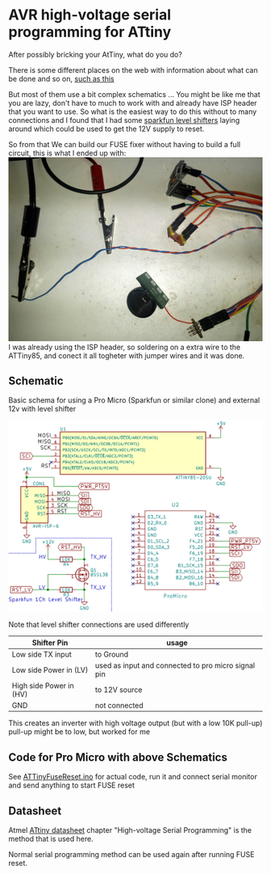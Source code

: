 
# AVR high-voltage serial programming for ATtiny
After possibly bricking your AtTiny, what do you do?

There is some different places on the web with information about what can be done and so on, 
[such as this](https://github.com/tsaarni/avr-high-voltage-serial-programming)

But most of them use a bit complex schematics ...
You might be like me that you are lazy, don't have to much to work with and already have ISP header that you want to use.
So what is the easiest way to do this without to many connections and I found that I had some
[sparkfun level shifters](https://learn.sparkfun.com/tutorials/retired---using-the-logic-level-converter) laying around which could be used to get the 12V supply to reset.

So from that We can build our FUSE fixer without having to build a full circuit, this is what I ended up with:
![Just a bunch of cables and some boards](Schematics/HVP_JustWires_Circuit.jpg)
I was already using the ISP header, so soldering on a extra wire to the ATTiny85, and conect it all togheter with jumper wires and it was done.

## Schematic

Basic schema for using a Pro Micro (Sparkfun or similar clone) and external 12v with level shifter

![schema](Schematics/SchemaClip.png)

Note that level shifter connections are used differently

Shifter Pin | usage
--- | ---
Low side TX input | to Ground
Low side Power in (LV) | used as input and connected to pro micro signal pin
High side Power in (HV) | to 12V source
GND | not connected

This creates an inverter with high voltage output (but with a low 10K pull-up) pull-up might be to low, but worked for me

## Code for Pro Micro with above Schematics

See [ATTinyFuseReset.ino](ATTinyFuseReset/ATTinyFuseReset.ino) for actual code, run it and connect serial monitor and send anything to start FUSE reset

## Datasheet

Atmel
[ATtiny datasheet](http://www.atmel.com/images/atmel-2586-avr-8-bit-microcontroller-attiny25-attiny45-attiny85_datasheet.pdf)
chapter "High-voltage Serial Programming" is the method that is used here.

Normal serial programming method can be used again after running FUSE reset.
